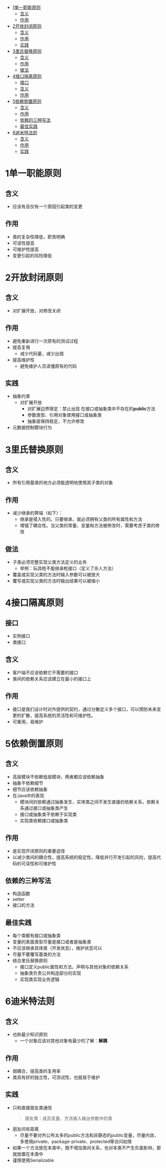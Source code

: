 <!-- TOC -->

- [1单一职能原则](#1单一职能原则)
    - [含义](#含义)
    - [作用](#作用)
- [2开放封闭原则](#2开放封闭原则)
    - [含义](#含义-1)
    - [作用](#作用-1)
    - [实践](#实践)
- [3里氏替换原则](#3里氏替换原则)
    - [含义](#含义-2)
    - [作用](#作用-2)
    - [做法](#做法)
- [4接口隔离原则](#4接口隔离原则)
    - [接口](#接口)
    - [含义](#含义-3)
    - [作用](#作用-3)
- [5依赖倒置原则](#5依赖倒置原则)
    - [含义](#含义-4)
    - [作用](#作用-4)
    - [依赖的三种写法](#依赖的三种写法)
    - [最佳实践](#最佳实践)
- [6迪米特法则](#6迪米特法则)
    - [含义](#含义-5)
    - [作用](#作用-5)
    - [实践](#实践-1)

<!-- /TOC -->
# 1单一职能原则
## 含义
- 应该有且仅有一个原因引起类的变更
## 作用
- 类的复杂性降低，职责明确
- 可读性提高
- 可维护性提高
- 变更引起的风险降低
# 2开放封闭原则
## 含义
- 对扩展开放，对修改关闭
## 作用
- 避免重新进行一次原有的测试过程
- 提高复用
	- 减少代码量，减少出错
- 提高维护性
	- 避免维护人员读懂原有的代码
## 实践
- 抽象约束
	- 对扩展开放
		- 对扩展边界限定：禁止出现 在接口或抽象类中不存在的**public**方法
		- 参数类型、引用对象使用接口或抽象类
		- 抽象层保持稳定，不允许修改
- 元数据控制模块行为
# 3里氏替换原则
## 含义
- 所有引用基类的地方必须能透明地使用其子类的对象
## 作用
- 减少继承的弊端（如下）：
	- 继承是侵入性的。只要继承，就必须拥有父类的所有属性和方法
	- 增强了耦合性。当父类的常量、变量和方法被修改时，需要考虑子类的修改
## 做法
- 子类必须完整实现父类方法定义的业务
	- 举例：玩具枪不能继承枪接口（定义了杀人方法）
- 覆盖或实现父类的方法时输入参数可以被放大
- 覆写或实现父类的方法时输出结果可以被缩小
# 4接口隔离原则
## 接口
- 实例接口
- 类接口
## 含义
- 客户端不应该依赖它不需要的接口
- 类间的依赖关系应该建立在最小的接口上
## 作用
- 接口是我们设计时对外提供的契约，通过分散定义多个接口，可以预防未来变更的扩散，提高系统的灵活性和可维护性。
- 可重用，易维护
# 5依赖倒置原则
## 含义
- 高层模块不依赖低层模块，两者都应该依赖抽象
- 抽象不依赖细节
- 细节应该依赖抽象
- 在Java中的表现
	- 模块间的依赖通过抽象发生，实体类之间不发生直接的依赖关系，依赖关系通过接口或抽象类产生
	- 接口或抽象类不依赖于实现类
	- 实现类依赖接口或抽象类
## 作用
- 是实现开闭原则的重要途径
- 以减少类间的耦合性，提高系统的稳定性，降低并行开发引起的风险，提高代码的可读性和可维护性
## 依赖的三种写法
- 构造函数
- setter
- 接口的方法
## 最佳实践
- 每个类都有接口或抽象类
- 变量的表面类型尽量是接口或者是抽象类
- 不应该继承具体类（开发状态），维护状态可以
- 尽量不要覆写基类的方法
- 结合里氏替换原则
	- 接口定义public属性和方法，声明与其他对象的依赖关系
	- 抽象类负责公共构造部分的实现
	- 实现类实现业务逻辑
# 6迪米特法则
## 含义
- 也称最少知识原则
	- 一个对象应该对其他对象有最少的了解：**解耦**
## 作用
- 弱耦合，提高类的复用率
- 类具有好的独立性，可测试性，也就易于维护
## 实践
- 只和直接朋友类通信
	>朋友类：成员变量、方法输入输出参数中的类
- 朋友间有距离
	- 尽量不要对外公布太多的public方法和非静态的public变量，尽量内敛，多使用private、package-private、protected等访问权限
- 如果一个方法放在本类中，既不增加类间关系，也对本类不产生负面影响，那就放置在本类中
- 谨慎使用Serializable